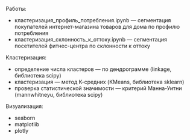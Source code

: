 Работы:
 * кластеризация_профиль_потребления.ipynb — сегментация покупателей интернет-магазина товаров для дома по профилю потребления
 * кластеризация_склонность_к_оттоку.ipynb — сегментация посетителей фитнес-центра по склонности к оттоку

Кластеризация:
 * определение числа кластеров — по дендрограмме (linkage, библиотека scipy)
 * кластеризация — метод К-средних (KMeans, библиотека sklearn)
 * проверка статистической значимости — критерий Манна-Уитни (mannwhitneyu, библиотека scipy)

Визуализация:
 * seaborn
 * matplotlib
 * plotly
